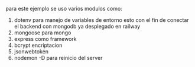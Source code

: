 para este ejemplo se uso varios modulos como:
1. dotenv para manejo de variables de entorno esto con el fin de conectar el backend con mongodb ya desplegado en railway
2. mongoose para mongo
3. express como framework
4.  bcrypt encriptacion
5.  jsonwebtoken
6.  nodemon -D para reinicio del server
   
